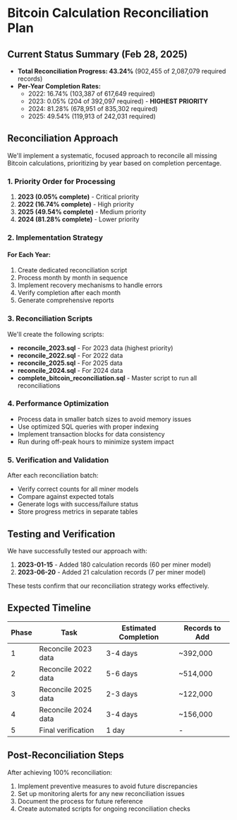 # Bitcoin Calculation Reconciliation Plan

## Current Status Summary (Feb 28, 2025)

- **Total Reconciliation Progress: 43.24%** (902,455 of 2,087,079 required records)
- **Per-Year Completion Rates:**
  - 2022: 16.74% (103,387 of 617,649 required)
  - 2023: 0.05% (204 of 392,097 required) - **HIGHEST PRIORITY**
  - 2024: 81.28% (678,951 of 835,302 required)
  - 2025: 49.54% (119,913 of 242,031 required)

## Reconciliation Approach

We'll implement a systematic, focused approach to reconcile all missing Bitcoin calculations, prioritizing by year based on completion percentage.

### 1. Priority Order for Processing

1. **2023 (0.05% complete)** - Critical priority
2. **2022 (16.74% complete)** - High priority
3. **2025 (49.54% complete)** - Medium priority
4. **2024 (81.28% complete)** - Lower priority

### 2. Implementation Strategy

#### For Each Year:

1. Create dedicated reconciliation script
2. Process month by month in sequence
3. Implement recovery mechanisms to handle errors
4. Verify completion after each month
5. Generate comprehensive reports

### 3. Reconciliation Scripts

We'll create the following scripts:

- **reconcile_2023.sql** - For 2023 data (highest priority)
- **reconcile_2022.sql** - For 2022 data
- **reconcile_2025.sql** - For 2025 data
- **reconcile_2024.sql** - For 2024 data
- **complete_bitcoin_reconciliation.sql** - Master script to run all reconciliations

### 4. Performance Optimization

- Process data in smaller batch sizes to avoid memory issues
- Use optimized SQL queries with proper indexing
- Implement transaction blocks for data consistency
- Run during off-peak hours to minimize system impact

### 5. Verification and Validation

After each reconciliation batch:

- Verify correct counts for all miner models
- Compare against expected totals
- Generate logs with success/failure status
- Store progress metrics in separate tables

## Testing and Verification 

We have successfully tested our approach with:

1. **2023-01-15** - Added 180 calculation records (60 per miner model)
2. **2023-06-20** - Added 21 calculation records (7 per miner model)

These tests confirm that our reconciliation strategy works effectively.

## Expected Timeline

| Phase | Task | Estimated Completion | Records to Add |
|-------|------|---------------------|---------------|
| 1 | Reconcile 2023 data | 3-4 days | ~392,000 |
| 2 | Reconcile 2022 data | 5-6 days | ~514,000 |
| 3 | Reconcile 2025 data | 2-3 days | ~122,000 |
| 4 | Reconcile 2024 data | 3-4 days | ~156,000 |
| 5 | Final verification | 1 day | - |

## Post-Reconciliation Steps

After achieving 100% reconciliation:

1. Implement preventive measures to avoid future discrepancies
2. Set up monitoring alerts for any new reconciliation issues
3. Document the process for future reference
4. Create automated scripts for ongoing reconciliation checks